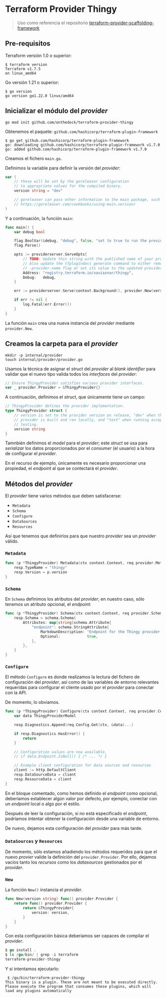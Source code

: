 # Terraform Provider Thingy

> Uso como referencia el repositorio [terraform-provider-scaffolding-framework](https://github.com/hashicorp/terraform-provider-scaffolding-framework/tree/main)

## Pre-requisitos

Terraform versión 1.0 o superior:

```console
$ terraform version
Terraform v1.7.5
on linux_amd64
```

Go versión 1.21 o superior:

```console
$ go version
go version go1.22.0 linux/amd64
```

## Inicializar el módulo del *provider*

```console
go mod init github.com/onthedock/terraform-provider-thingy
```

Obtenemos el paquete: `github.com/hashicorp/terraform-plugin-framework`

```console
$ go get github.com/hashicorp/terraform-plugin-framework
go: downloading github.com/hashicorp/terraform-plugin-framework v1.7.0
go: added github.com/hashicorp/terraform-plugin-framework v1.7.0
```

Creamos el fichero `main.go`.

Definimos la variable para definir la versión del *provider*:

```go
var (
    // these will be set by the goreleaser configuration
    // to appropriate values for the compiled binary.
    version string = "dev"

    // goreleaser can pass other information to the main package, such as the specific commit
    // https://goreleaser.com/cookbooks/using-main.version/
)
```

Y a continuación, la función `main`:

```go
func main() {
    var debug bool

    flag.BoolVar(&debug, "debug", false, "set to true to run the provider with support for debuggers like delve")
    flag.Parse()

    opts := providerserver.ServeOpts{
        // TODO: Update this string with the published name of your provider.
        // Also update the tfplugindocs generate command to either remove the
        // -provider-name flag or set its value to the updated provider name.
        Address: "registry.terraform.io/xaviaznar/thingy",
        Debug:   debug,
    }

    err := providerserver.Serve(context.Background(), provider.New(version), opts)

    if err != nil {
        log.Fatal(err.Error())
    }
}
```

La función `main` crea una nueva instancia del *provider* mediante `provider.New`.

## Creamos la carpeta para el *provider*

```console
mkdir -p internal/provider
touch internal/provider/provider.go
```

Usamos la técnica de asignar el *struct* del *provider* al *blank identifier* para validar que el nuevo tipo valida todos los *interfaces* del *provider*:

```go
// Ensure ThingyProvider satisfies various provider interfaces.
var _ provider.Provider = &ThingyProvider{}
```

A continuación, definimos el *struct*, que únicamente tiene un campo:

```go
// ThingyProvider defines the provider implementation.
type ThingyProvider struct {
    // version is set to the provider version on release, "dev" when the
    // provider is built and ran locally, and "test" when running acceptance
    // testing.
    version string
}
```

Tamnbién definimos el *model* para el *provider*; este *struct* se usa para *serializar* los datos proporcionados por el *consumer* (el usuario) a la hora de configurar el *provider*.

En el recurso de ejemplo, únicamente es necesario proporcionar una propiedad, el *endpoint* al que se contectará el *provider*.

## Métodos del *provider*

El *provider* tiene varios métodos que deben satisfacerse:

- `Metadata`
- `Schema`
- `Configure`
- `DataSources`
- `Resources`

Así que tenemos que definirlos para que nuestro *provider* sea un *provider* válido.

### `Metadata`

```go
func (p *ThingyProvider) Metadata(ctx context.Context, req provider.MetadataRequest, resp *provider.MetadataResponse) {
    resp.TypeName = "thingy"
    resp.Version = p.version
}
```

### `Schema`

En `Schema` definimos los atributos del *provider*; en nuestro caso, sólo tenemos un atributo opcional, el *endpoint*:

```go
func (p *ThingyProvider) Schema(ctx context.Context, req provider.SchemaRequest, resp *provider.SchemaResponse) {
    resp.Schema = schema.Schema{
        Attributes: map[string]schema.Attribute{
            "endpoint": schema.StringAttribute{
                MarkdownDescription: "Endpoint for the Thingy provider to connect to",
                Optional:            true,
            },
        },
    }
}
```

### `Configure`

El método `Configure` es donde realizamos la lectura del fichero de configuración del *provider*, así como de las variables de entorno relevantes requeridas para configurar el cliente usado por el *provider* para conectar con la API.

De momento, lo obviamos.

```go
func (p *ThingyProvider) Configure(ctx context.Context, req provider.ConfigureRequest, resp *provider.ConfigureResponse) {
    var data ThingyProviderModel

    resp.Diagnostics.Append(req.Config.Get(ctx, &data)...)

    if resp.Diagnostics.HasError() {
        return
    }

    // Configuration values are now available.
    // if data.Endpoint.IsNull() { /* ... */ }

    // Example client configuration for data sources and resources
    client := http.DefaultClient
    resp.DataSourceData = client
    resp.ResourceData = client
}
```

En el bloque comentado, como hemos definido el *endpoint* como opcional, deberíamos establecer algún valor por defecto, por ejemplo, conectar con un *endpoint* local o algo por el estilo.

Después de leer la configuración, si no está especificado el *endpoint*, podríamos intentar obtener la configuración desde una variable de entorno.

De nuevo, dejamos esta configuración del *provider* para más tarde.

### `DataSources` y `Resources`

De momento, sólo estamos añadiendo los métodos requeridos para que el nuevo *provier* valide la definición del `provider.Provider`.
Por ello, dejamos vacíos tanto los *recursos* como los *datasources* gestionados por el *provider*.

### `New`

La función `New()` instancia el *provider*.

```go
func New(version string) func() provider.Provider {
    return func() provider.Provider {
        return &ThingyProvider{
            version: version,
        }
    }
}
```

Con esta configuración básica deberíamos ser capaces de compilar el *provider*.

```go
$ go install .
$ ls /go/bin/ | grep -i terraform
terraform-provider-thingy
```

Y si intentamos ejecutarlo:

```console
 $ /go/bin/terraform-provider-thingy 
This binary is a plugin. These are not meant to be executed directly.
Please execute the program that consumes these plugins, which will
load any plugins automatically
```
